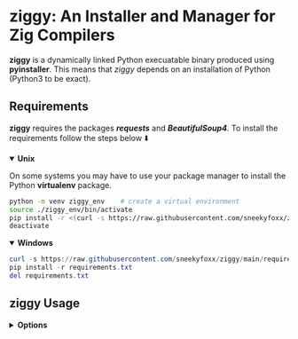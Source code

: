 # ziggy: An Installer and Manager for Zig Compilers

**ziggy** is a dynamically linked Python execuatable binary produced using **pyinstaller**. This means that *ziggy* depends on an installation of Python (Python3 to be exact).

## Requirements

**ziggy** requires the packages ***requests*** and ***BeautifulSoup4***. To install the requirements follow the steps below :arrow_down:

<details open>
<summary><strong>Unix</strong></summary>

On some systems you may have to use your package manager to install the Python **virtualenv** package.

``` bash 
python -m venv ziggy_env    # create a virtual environment
source ./ziggy_env/bin/activate
pip install -r <(curl -s https://raw.githubusercontent.com/sneekyfoxx/ziggy/main/requirements.txt)
deactivate
```
</details>

<details open>
<summary><strong>Windows</strong></summary>

``` powershell
curl -s https://raw.githubusercontent.com/sneekyfoxx/ziggy/main/requirements.txt > requirements.txt
pip install -r requirements.txt
del requirements.txt
```
</details>

## ziggy Usage

<details>
<summary><strong>Options</strong></summary>

```bash
ziggy activate VERSION   # activate the given version as the primary compiler
ziggy delete   VERSION   # delete the given installed compiler version
ziggy fetch    VERSION   # fetch the given supporting compiler version from the internet
ziggy show     active    # display the current installed active compiler
ziggy show     inactive  # display all installed inactive compilers
ziggy show     supported # display all supporting compiler versions
```
</details>

